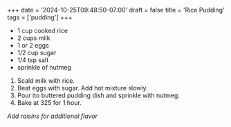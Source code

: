 +++
date = '2024-10-25T09:48:50-07:00'
draft = false
title = 'Rice Pudding'
tags = ['pudding']
+++

* 1 cup cooked rice
* 2 cups milk
* 1 or 2 eggs
* 1/2 cup sugar
* 1/4 tsp salt
* sprinkle of nutmeg

1. Scald milk with rice. 
2. Beat eggs with sugar. Add hot mixture slowly.
3. Pour ito buttered pudding dish and sprinkle with nutmeg.
4. Bake at 325 for 1 hour. 

_Add raisins for additional flavor_
